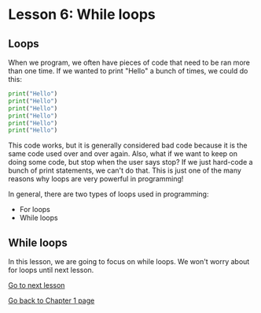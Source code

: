 # Lesson 6: While loops




## Loops

When we program, we often have pieces of code that need to be ran more than one time. If we wanted to print "Hello" a bunch of times, we could do this:

```python
print("Hello")
print("Hello")
print("Hello")
print("Hello")
print("Hello")
print("Hello")
```

This code works, but it is generally considered bad code because it is the same code used over and over again. Also, what if we want to keep on doing some code, but stop when the user says stop? If we just hard-code a bunch of print statements, we can't do that. This is just one of the many reasons why loops are very powerful in programming!

In general, there are two types of loops used in programming:
* For loops
* While loops

## While loops

In this lesson, we are going to focus on while loops. We won't worry about for loops until next lesson.




[Go to next lesson](../l7/l7.md)

[Go back to Chapter 1 page](../chapter-1.md)